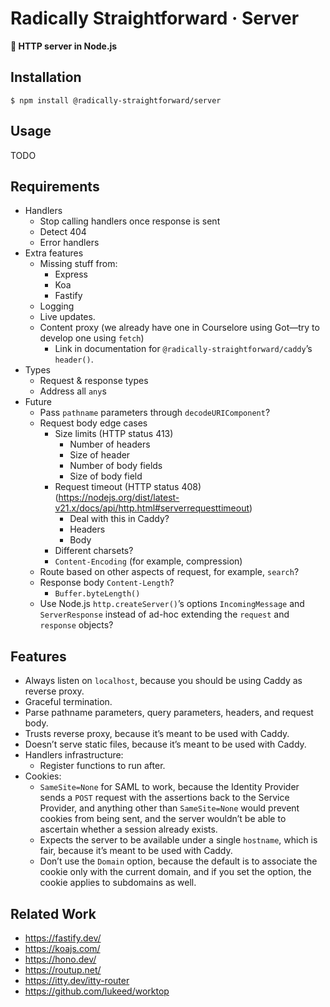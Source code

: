 # Radically Straightforward · Server

**🦾 HTTP server in Node.js**

## Installation

```console
$ npm install @radically-straightforward/server
```

## Usage

TODO

## Requirements

- Handlers
  - Stop calling handlers once response is sent
  - Detect 404
  - Error handlers
- Extra features
  - Missing stuff from:
    - Express
    - Koa
    - Fastify
  - Logging
  - Live updates.
  - Content proxy (we already have one in Courselore using Got—try to develop one using `fetch`)
    - Link in documentation for `@radically-straightforward/caddy`’s `header()`.
- Types
  - Request & response types
  - Address all `any`s
- Future
  - Pass `pathname` parameters through `decodeURIComponent`?
  - Request body edge cases
    - Size limits (HTTP status 413)
      - Number of headers
      - Size of header
      - Number of body fields
      - Size of body field
    - Request timeout (HTTP status 408) (https://nodejs.org/dist/latest-v21.x/docs/api/http.html#serverrequesttimeout)
      - Deal with this in Caddy?
      - Headers
      - Body
    - Different charsets?
    - `Content-Encoding` (for example, compression)
  - Route based on other aspects of request, for example, `search`?
  - Response body `Content-Length`?
    - `Buffer.byteLength()`
  - Use Node.js `http.createServer()`’s options `IncomingMessage` and `ServerResponse` instead of ad-hoc extending the `request` and `response` objects?

## Features

- Always listen on `localhost`, because you should be using Caddy as reverse proxy.
- Graceful termination.
- Parse pathname parameters, query parameters, headers, and request body.
- Trusts reverse proxy, because it’s meant to be used with Caddy.
- Doesn’t serve static files, because it’s meant to be used with Caddy.
- Handlers infrastructure:
  - Register functions to run after.
- Cookies:
  - `SameSite=None` for SAML to work, because the Identity Provider sends a `POST` request with the assertions back to the Service Provider, and anything other than `SameSite=None` would prevent cookies from being sent, and the server wouldn’t be able to ascertain whether a session already exists.
  - Expects the server to be available under a single `hostname`, which is fair, because it’s meant to be used with Caddy.
  - Don’t use the `Domain` option, because the default is to associate the cookie only with the current domain, and if you set the option, the cookie applies to subdomains as well.

## Related Work

- <https://fastify.dev/>
- <https://koajs.com/>
- <https://hono.dev/>
- <https://routup.net/>
- <https://itty.dev/itty-router>
- <https://github.com/lukeed/worktop>
